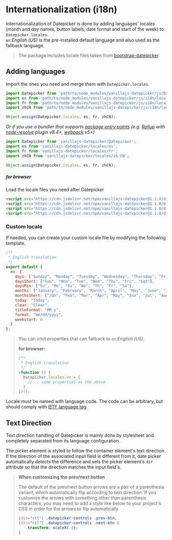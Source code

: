 # Internationalization (i18n)

Internationalization of Datepicker is done by adding languages' locales (month and day names, button labels, date format and start of the week) to `Datepicker.locales`.  
`en`:_English (US)_ is the pre-installed default language and also used as the fallback language.

> The package includes locale files taken from [bootstrap-datepicker](https://github.com/uxsolutions/bootstrap-datepicker).

## Adding languages

Import the ones you need and merge them with `Datepicker.locales`.

```javascript
import Datepicker from 'path/to/node_modules/vanillajs-datepicker/js/Datepicker.js';
import es from 'path/to/node_modules/vanillajs-datepicker/js/i18n/locales/es.js';
import fr from 'path/to/node_modules/vanillajs-datepicker/js/i18n/locales/fr.js';
import zhCN from 'path/to/node_modules/vanillajs-datepicker/js/i18n/locales/zh-CN.js';

Object.assign(Datepicker.locales, es, fr, zhCN);
```

_Or if you use a bundler that supports [package entry points](https://nodejs.org/api/packages.html#packages_package_entry_points) (e.g. [Rollup](https://rollupjs.org/) with [node-resolve](https://github.com/rollup/plugins/tree/master/packages/node-resolve) plugin v8.4+, [webpack](https://webpack.js.org/) v5+)_

```javascript
import Datepicker from 'vanillajs-datepicker/Datepicker';
import es from 'vanillajs-datepicker/locales/es';
import fr from 'vanillajs-datepicker/locales/fr';
import zhCN from 'vanillajs-datepicker/locales/zh-CN';

Object.assign(Datepicker.locales, es, fr, zhCN);
```

##### for browser

Load the locale files you need after Datepicker

```html
<script src="https://cdn.jsdelivr.net/npm/vanillajs-datepicker@1.1.0/dist/js/datepicker-full.min.js"></script>
<script src="https://cdn.jsdelivr.net/npm/vanillajs-datepicker@1.1.0/dist/js/locales/es.js"></script>
<script src="https://cdn.jsdelivr.net/npm/vanillajs-datepicker@1.1.0/dist/js/locales/fr.js"></script>
<script src="https://cdn.jsdelivr.net/npm/vanillajs-datepicker@1.1.0/dist/js/locales/zh-CN.js"></script>
```

### Custom locale

If needed, you can create your custom locale file by modifying the following template.

```javascript
/**
 * English translation
 */
export default {
  en: {
    days: ["Sunday", "Monday", "Tuesday", "Wednesday", "Thursday", "Friday", "Saturday"],
    daysShort: ["Sun", "Mon", "Tue", "Wed", "Thu", "Fri", "Sat"],
    daysMin: ["Su", "Mo", "Tu", "We", "Th", "Fr", "Sa"],
    months: ["January", "February", "March", "April", "May", "June", "July", "August", "September", "October", "November", "December"],
    monthsShort: ["Jan", "Feb", "Mar", "Apr", "May", "Jun", "Jul", "Aug", "Sep", "Oct", "Nov", "Dec"],
    today: "Today",
    clear: "Clear",
    titleFormat: "MM y",
    format: "mm/dd/yyyy",
    weekstart: 0
  }
};
```
> You can omit properties that can fallback to `en`:_English (US)_.
>  
> **for browser:**
> ```javascript
> /**
>  * English translation
>  */
> (function () {
>   Datepicker.locales.en = {
>     //... same properties as the above 
>   }
> })();
> ```


Locale must be named with language code. The code can be arbitrary, but should comply with [IETF language tag](https://en.wikipedia.org/wiki/IETF_language_tag).


## Text Direction

Text direction handling of Datepicker is mainly done by stylesheet and completely separated from its language configuration.

The picker element is styled to follow the container element's text direction. If the direction of the associated input field is different from it, date picker automatically detects the difference and sets the picker element's `dir` attribute so that the direction matches the input field's.

> **When customizing the prev/next button**  
>
> The default of the prev/next button arrows are a pair of a parenthesis variant, which automatically flip according to text direction. If you customize the arrows with something other than parenthesis characters, you may need to add a style like below to your project's CSS in order for the arrows to flip automatically.
>
> ```css
> [dir="rtl"] .datepicker-controls .prev-btn,
> [dir="rtl"] .datepicker-controls .next-btn {
>     transform: scaleX(-1);
> }
>```
